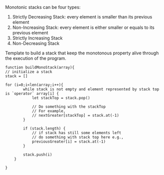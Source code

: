 Monotonic stacks can be four types:

1. Strictly Decreasing Stack: every element is smaller than its previous element
2. Non-Increasing Stack: every element is either smaller or equals to its previous element
3. Strictly Increasing Stack
4. Non-Decreasing Stack


Template to build a stack that keep the monotonous property alive through the execution of the program.
```
function buildMonoStack(array){
// initialize a stack
stack = []

for (i=0;i<len(array;i++){
		while stack is not empty and element represented by stack top is `operator` array[i] {
			let stackTop = stack.pop()
			
			// Do something with the stackTop
			// For example,
			// nextGreater[stackTop] = stack.at(-1)
		}
		
		if (stack.length) {
			// if stack has still some elements left
			// do something with stack top here e.g.,
			previousGreater[i] = stack.at(-1)
		}

		stack.push(i)
	}

}

```
<!--stackedit_data:
eyJoaXN0b3J5IjpbLTQ1MTI3ODAzNCwtMTc5NzExNjY4MSw0ND
A5MjA1ODVdfQ==
-->